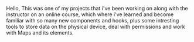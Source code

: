 Hello,
This was one of my projects that i've been working on along with the instructor on an online course, 
which where i've learned and become familiar with so many new components and hooks, plus some intresting tools
to store data on the physical device, deal with permissions and work with Maps and its elements.
